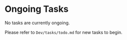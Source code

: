 # Ongoing Tasks

No tasks are currently ongoing.

Please refer to `Dev/tasks/todo.md` for new tasks to begin.
